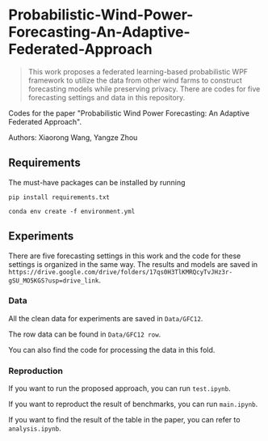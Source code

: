 # Probabilistic-Wind-Power-Forecasting-An-Adaptive-Federated-Approach
>This work proposes a federated learning-based probabilistic WPF framework to utilize the data from other wind farms to construct forecasting models while preserving privacy. There are codes for five forecasting settings and data in this repository.

Codes for the paper "Probabilistic Wind Power Forecasting: An Adaptive Federated Approach".

Authors: Xiaorong Wang, Yangze Zhou


## Requirements
The must-have packages can be installed by running
```
pip install requirements.txt
```
```
conda env create -f environment.yml
```

## Experiments
There are five forecasting settings in this work and the code for these settings is organized in the same way. The results and models are saved in ```https://drive.google.com/drive/folders/17qs0H3TlKMRQcyTvJHz3r-gSU_MO5KGS?usp=drive_link```.

### Data
All the clean data for experiments are saved in ```Data/GFC12```. 

The row data can be found in ```Data/GFC12 row```.

You can also find the code for processing the data in this fold.

### Reproduction
If you want to run the proposed approach, you can run ```test.ipynb```.

If you want to reproduct the result of benchmarks, you can run ```main.ipynb```.

If you want to find the result of the table in the paper, you can refer to ```analysis.ipynb```.


